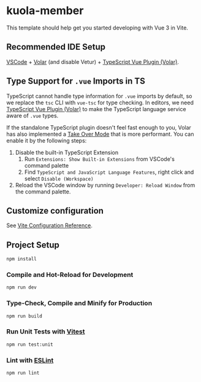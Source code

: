 # kuola-member

This template should help get you started developing with Vue 3 in Vite.

## Recommended IDE Setup

[VSCode](https://code.visualstudio.com/) + [Volar](https://marketplace.visualstudio.com/items?itemName=Vue.volar) (and disable Vetur) + [TypeScript Vue Plugin (Volar)](https://marketplace.visualstudio.com/items?itemName=Vue.vscode-typescript-vue-plugin).

## Type Support for `.vue` Imports in TS

TypeScript cannot handle type information for `.vue` imports by default, so we replace the `tsc` CLI with `vue-tsc` for type checking. In editors, we need [TypeScript Vue Plugin (Volar)](https://marketplace.visualstudio.com/items?itemName=Vue.vscode-typescript-vue-plugin) to make the TypeScript language service aware of `.vue` types.

If the standalone TypeScript plugin doesn't feel fast enough to you, Volar has also implemented a [Take Over Mode](https://github.com/johnsoncodehk/volar/discussions/471#discussioncomment-1361669) that is more performant. You can enable it by the following steps:

1. Disable the built-in TypeScript Extension
   1. Run `Extensions: Show Built-in Extensions` from VSCode's command palette
   2. Find `TypeScript and JavaScript Language Features`, right click and select `Disable (Workspace)`
2. Reload the VSCode window by running `Developer: Reload Window` from the command palette.

## Customize configuration

See [Vite Configuration Reference](https://vitejs.dev/config/).

## Project Setup

```sh
npm install
```

### Compile and Hot-Reload for Development

```sh
npm run dev
```

### Type-Check, Compile and Minify for Production

```sh
npm run build
```

### Run Unit Tests with [Vitest](https://vitest.dev/)

```sh
npm run test:unit
```

### Lint with [ESLint](https://eslint.org/)

```sh
npm run lint
```

<!-- 组件的自动导入 在这个文件 vite.config.ts-->

<!-- ppinai 辅助函数  storeToRefs工具函数storeToRe可以辅助保持数据(state + getter) 的响应式解构 -->

<!-- git仓库   用处提交前做代码检查 -->
<!-- 1.初始化 git 仓库，执行 git init 即可 -->
<!-- 2.初始化 husky 工具配置，执行 pnpm dlx husky-init && pnpm install 命令即可https://typicode.github.io/husky/ -->
<!-- 再配置husky文件-->
<!-- 暂存区 eslint 校验
1.安装 lint-staged 包 pnpm ilint-staged -D
2.packagejson 配置lint-staged 命令
3..husky/pre-commit 文件修改 -->
<!-- 教学地址3-9  3-3 -->
